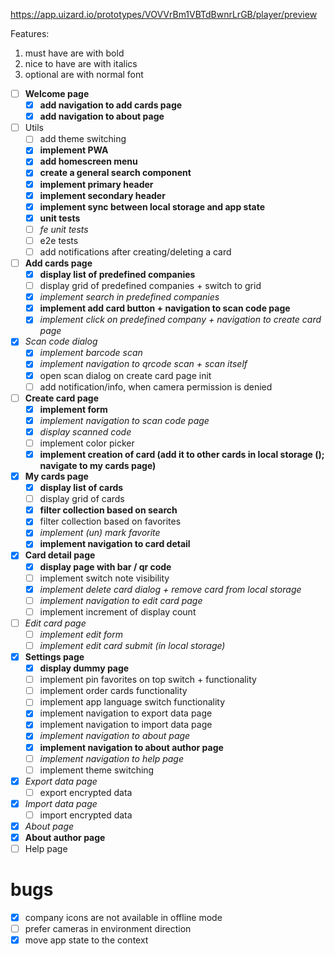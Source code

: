 https://app.uizard.io/prototypes/VOVVrBm1VBTdBwnrLrGB/player/preview

Features:

1. must have are with bold
2. nice to have are with italics
3. optional are with normal font

- [ ] **Welcome page**
  - [x] **add navigation to add cards page**
  - [x] **add navigation to about page**
- [ ] Utils
  - [ ] add theme switching
  - [x] **implement PWA**
  - [x] **add homescreen menu**
  - [x] **create a general search component**
  - [x] **implement primary header**
  - [x] **implement secondary header**
  - [x] **implement sync between local storage and app state**
  - [x] **unit tests**
  - [ ] _fe unit tests_
  - [ ] e2e tests
  - [ ] add notifications after creating/deleting a card
- [ ] **Add cards page**
  - [x] **display list of predefined companies**
  - [ ] display grid of predefined companies + switch to grid
  - [x] _implement search in predefined companies_
  - [x] **implement add card button + navigation to scan code page**
  - [x] _implement click on predefined company + navigation to create card page_
- [x] _Scan code dialog_
  - [x] _implement barcode scan_
  - [x] _implement navigation to qrcode scan + scan itself_
  - [x] open scan dialog on create card page init
  - [ ] add notification/info, when camera permission is denied
- [ ] **Create card page**
  - [x] **implement form**
  - [x] _implement navigation to scan code page_
  - [x] _display scanned code_
  - [ ] implement color picker
  - [x] **implement creation of card (add it to other cards in local storage (); navigate to my cards page)**
- [x] **My cards page**
  - [x] **display list of cards**
  - [ ] display grid of cards
  - [x] **filter collection based on search**
  - [x] filter collection based on favorites
  - [x] _implement (un) mark favorite_
  - [x] **implement navigation to card detail**
- [x] **Card detail page**
  - [x] **display page with bar / qr code**
  - [ ] implement switch note visibility
  - [x] _implement delete card dialog + remove card from local storage_
  - [ ] _implement navigation to edit card page_
  - [ ] implement increment of display count
- [ ] _Edit card page_
  - [ ] _implement edit form_
  - [ ] _implement edit card submit (in local storage)_
- [x] **Settings page**
  - [x] **display dummy page**
  - [ ] implement pin favorites on top switch + functionality
  - [ ] implement order cards functionality
  - [ ] implement app language switch functionality
  - [x] implement navigation to export data page
  - [x] implement navigation to import data page
  - [x] _implement navigation to about page_
  - [x] **implement navigation to about author page**
  - [ ] _implement navigation to help page_
  - [ ] implement theme switching
- [x] _Export data page_
  - [ ] export encrypted data
- [x] _Import data page_
  - [ ] import encrypted data
- [x] _About page_
- [x] **About author page**
- [ ] Help page

# bugs

- [x] company icons are not available in offline mode
- [ ] prefer cameras in environment direction
- [x] move app state to the context
